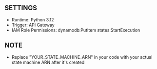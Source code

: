 ## SETTINGS

- Runtime:
    Python 3.12
- Trigger:
    API Gateway
- IAM Role Permissions: 
    dynamodb:PutItem
    states:StartExecution

## NOTE
- Replace "YOUR_STATE_MACHINE_ARN" in your code with your actual state machine ARN after it's created